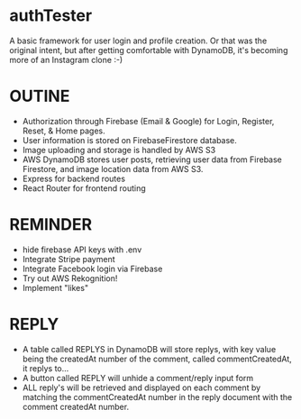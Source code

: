 # authTester

A basic framework for user login and profile creation.  Or that was the original intent, but after getting comfortable with DynamoDB, it's becoming more of an Instagram clone :-)

# OUTINE

- Authorization through Firebase (Email & Google) for Login, Register, Reset, & Home pages.
- User information is stored on FirebaseFirestore database.
- Image uploading and storage is handled by AWS S3
- AWS DynamoDB stores user posts, retrieving user data from Firebase Firestore, and image location data from AWS S3.
- Express for backend routes
- React Router for frontend routing

# REMINDER

- hide firebase API keys with .env
- Integrate Stripe payment
- Integrate Facebook login via Firebase
- Try out AWS Rekognition!
- Implement "likes"

# REPLY

- A table called REPLYS in DynamoDB will store replys, with key value being the createdAt number of the comment, called commentCreatedAt, it replys to...
- A button called REPLY will unhide a comment/reply input form
- ALL reply's will be retrieved and displayed on each comment by matching the commentCreatedAt number in the reply document with the comment createdAt number.